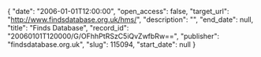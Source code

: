 {
  "date": "2006-01-01T12:00:00", 
  "open_access": false, 
  "target_url": "http://www.findsdatabase.org.uk/hms/", 
  "description": "", 
  "end_date": null, 
  "title": "Finds Database", 
  "record_id": "20060101T120000/G/OFhhPtRSzC5iQvZwfbRw==", 
  "publisher": "findsdatabase.org.uk", 
  "slug": 115094, 
  "start_date": null
}

